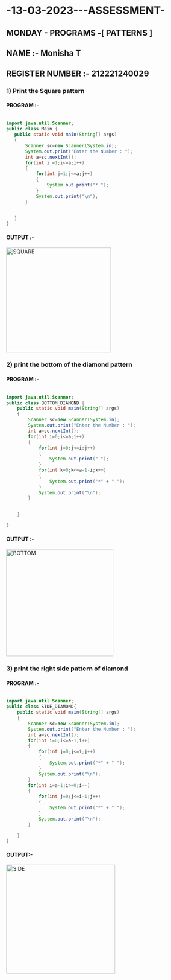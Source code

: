 # -13-03-2023---ASSESSMENT-
## MONDAY - PROGRAMS -[ PATTERNS ] 

## NAME :- Monisha T
## REGISTER NUMBER :- 212221240029

### 1) Print the Square pattern

#### PROGRAM :-

```java

import java.util.Scanner;
public class Main {
   public static void main(String[] args)
   {
       Scanner sc=new Scanner(System.in);
       System.out.print("Enter the Number : ");
       int a=sc.nextInt();
       for(int i =1;i<=a;i++)
       {
           for(int j=1;j<=a;j++)
           {
               System.out.print("* ");
           }
           System.out.print("\n");
       }


   }
}

```
#### OUTPUT :-

<img width="278" alt="SQUARE" src="https://user-images.githubusercontent.com/93427240/224884703-dae7074b-6a3c-4e70-917f-fe08dab8ded4.png">

### 2) print the bottom of the diamond pattern

#### PROGRAM :-

```java 

import java.util.Scanner;
public class BOTTOM_DIAMOND {
    public static void main(String[] args)
    {
        Scanner sc=new Scanner(System.in);
        System.out.print("Enter the Number : ");
        int a=sc.nextInt();
        for(int i=0;i<=a;i++)
        {
            for(int j=0;j<=i;j++)
            {
                System.out.print(" ");
            }
            for(int k=0;k<=a-1-i;k++)
            {
                System.out.print("*" + " ");
            }
            System.out.print("\n");
        }


    }

}

```

#### OUTPUT :-

<img width="284" alt="BOTTOM" src="https://user-images.githubusercontent.com/93427240/224885255-8f3f5f90-3cd2-4b70-8cef-2b0ddec5065f.png">

### 3) print the right side pattern of diamond

#### PROGRAM :-

```java

import java.util.Scanner;
public class SIDE_DIAMOND{
    public static void main(String[] args)
    {
        Scanner sc=new Scanner(System.in);
        System.out.print("Enter the Number : ");
        int a=sc.nextInt();
        for(int i=0;i<=a-1;i++)
        {
            for(int j=0;j<=i;j++)
            {
                System.out.print("*" + " ");
            }
            System.out.print("\n");
        }
        for(int i=a-1;i>=0;i--)
        {
            for(int j=0;j<=i-1;j++)
            {
                System.out.print("*" + " ");
            }
            System.out.print("\n");
        }

    }
}

```

#### OUTPUT:-

<img width="289" alt="SIDE" src="https://user-images.githubusercontent.com/93427240/224885428-2f7ace09-6f0e-4c5d-88ee-b5d9e7397a6c.png">



